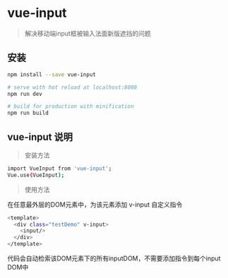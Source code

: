 # vue-input

> 解决移动端input框被输入法面新版遮挡的问题

## 安装

``` bash
npm install --save vue-input

# serve with hot reload at localhost:8080
npm run dev

# build for production with minification
npm run build
```
## vue-input 说明

> 安装方法

``` bash
import VueInput from 'vue-input';
Vue.use(VueInput);
```

> 使用方法

在任意最外层的DOM元素中，为该元素添加 v-input 自定义指令
``` bash
<template>
  <div class="testDemo" v-input>
    <input/>
  </div>
</template>
```

代码会自动检索该DOM元素下的所有inputDOM，不需要添加指令到每个input DOM中

